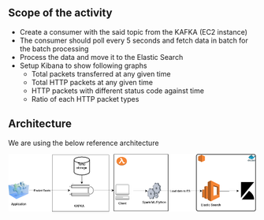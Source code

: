 ## Scope of the activity
* Create a consumer with the said topic from the KAFKA (EC2 instance)
* The consumer should poll every 5 seconds and fetch data in batch for the batch processing
* Process the data and move it to the Elastic Search
* Setup Kibana to show following graphs
  * Total packets transferred at any given time
  * Total HTTP packets at any given time
  * HTTP packets with different status code against time
  * Ratio of each HTTP packet types

## Architecture
We are using the below reference architecture

![Image description](resources/media/Untitled%20Diagram%20(1).png)